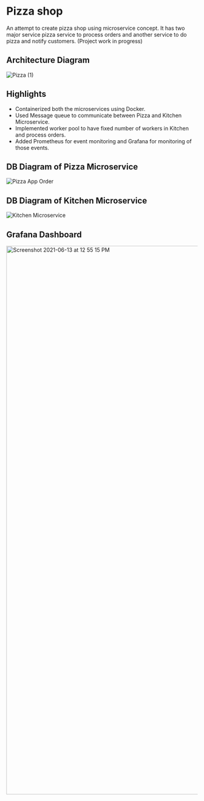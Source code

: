 # Pizza shop 

An attempt to create pizza shop using microservice concept.  It has two major service pizza service to process orders and another service to do pizza and notify customers.
(Project work in progress)

## Architecture Diagram

![Pizza (1)](https://user-images.githubusercontent.com/39593586/121798118-178daa00-cc42-11eb-9ce9-31810ba795a3.png)


## Highlights
- Containerized both the microservices using Docker.
- Used Message queue to communicate between Pizza and Kitchen Microservice.
- Implemented worker pool to have fixed number of workers in Kitchen and process orders.
- Added Prometheus for event monitoring and Grafana for monitoring of those events.



## DB Diagram of Pizza Microservice

![Pizza App Order](https://user-images.githubusercontent.com/39593586/121783860-c6909e00-cbce-11eb-99d0-3aee63a537ad.png)


## DB Diagram of Kitchen Microservice

![Kitchen Microservice](https://user-images.githubusercontent.com/39593586/121783797-508c3700-cbce-11eb-94f8-f665da6159c7.png)

## Grafana Dashboard

<img width="1440" alt="Screenshot 2021-06-13 at 12 55 15 PM" src="https://user-images.githubusercontent.com/39593586/121798920-aef4fc00-cc46-11eb-9fa4-2380c14ac1ab.png">

